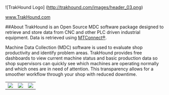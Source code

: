 <!--
  Title: TrakHound Android App
  Description: Android App for the Open Source MDC Software Package using MTConnect
  Author: Feenux LLC
  -->
  
![TrakHound Logo] (http://trakhound.com/images/header_03.png)

<p align="center">

  <a href="http://www.trakhound.com/">www.TrakHound.com</a>
  
  <!--<br>
  
  <a href='https://play.google.com/store/apps/details?id=org.trakhound.www.trakhound&utm_source=global_co&utm_medium=prtnr&utm_content=Mar2515&utm_campaign=PartBadge&pcampaignid=MKT-Other-global-all-co-prtnr-py-PartBadge-Mar2515-1'><img alt='Get it on Google Play' width='200' src='https://play.google.com/intl/en_us/badges/images/generic/en_badge_web_generic.png'/></a>-->
  
</p>



##About
TrakHound is an Open Source MDC software package designed to retrieve and store data from CNC and other PLC driven industrial equipment. Data is retrieved using <a href="http://mtconnect.org">MTConnect®</a>. 

Machine Data Collection (MDC) software is used to evaluate shop productivity and identify problem areas. TrakHound provides free dashboards to view current machine status and basic production data so shop supervisors can quickly see which machines are operating normally and which ones are in need of attention. This transparency allows for a smoother workflow through your shop with reduced downtime. 

<table style="width:100%">
 
  <tr>
    <td><img src="http://www.trakhound.com/images/download_screenshots/trakhound_mobile/devicelist_01.png"/></td>
    <td><img src="http://www.trakhound.com/images/download_screenshots/trakhound_mobile/nav_01.png"/></td>
    <td><img src="http://www.trakhound.com/images/download_screenshots/trakhound_mobile/login_01.png"/></td>
  </tr>
  
</table> 
